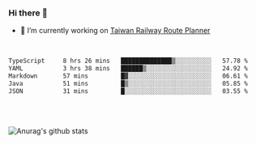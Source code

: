 ### Hi there 👋

- 🔭 I’m currently working on [Taiwan Railway Route Planner](https://github.com/Taiwan-Railway-Route-Planner)

<br/>

<!--START_SECTION:waka-->

```txt
TypeScript     8 hrs 26 mins   ██████████████▒░░░░░░░░░░   57.78 %
YAML           3 hrs 38 mins   ██████▒░░░░░░░░░░░░░░░░░░   24.92 %
Markdown       57 mins         █▓░░░░░░░░░░░░░░░░░░░░░░░   06.61 %
Java           51 mins         █▒░░░░░░░░░░░░░░░░░░░░░░░   05.85 %
JSON           31 mins         █░░░░░░░░░░░░░░░░░░░░░░░░   03.55 %
```

<!--END_SECTION:waka-->

<br/>
<br/>

![Anurag's github stats](https://github-readme-stats.vercel.app/api?username=DepickereSven&show_icons=true&theme=tokyonight)



<!--
**DepickereSven/DepickereSven** is a ✨ _special_ ✨ repository because its `README.md` (this file) appears on your GitHub profile.

Here are some ideas to get you started:

- 🔭 I’m currently working on ...
- 🌱 I’m currently learning ...
- 👯 I’m looking to collaborate on ...
- 🤔 I’m looking for help with ...
- 💬 Ask me about ...
- 📫 How to reach me: ...
- 😄 Pronouns: ...
- ⚡ Fun fact: ...
-->
